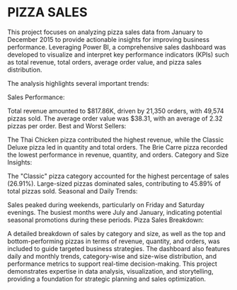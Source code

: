 # PIZZA SALES
This project focuses on analyzing pizza sales data from January to December 2015 to provide actionable insights for improving business performance. Leveraging Power BI, a comprehensive sales dashboard was developed to visualize and interpret key performance indicators (KPIs) such as total revenue, total orders, average order value, and pizza sales distribution.

The analysis highlights several important trends:

Sales Performance:

Total revenue amounted to $817.86K, driven by 21,350 orders, with 49,574 pizzas sold.
The average order value was $38.31, with an average of 2.32 pizzas per order.
Best and Worst Sellers:

The Thai Chicken pizza contributed the highest revenue, while the Classic Deluxe pizza led in quantity and total orders.
The Brie Carre pizza recorded the lowest performance in revenue, quantity, and orders.
Category and Size Insights:

The "Classic" pizza category accounted for the highest percentage of sales (26.91%).
Large-sized pizzas dominated sales, contributing to 45.89% of total pizzas sold.
Seasonal and Daily Trends:

Sales peaked during weekends, particularly on Friday and Saturday evenings.
The busiest months were July and January, indicating potential seasonal promotions during these periods.
Pizza Sales Breakdown:

A detailed breakdown of sales by category and size, as well as the top and bottom-performing pizzas in terms of revenue, quantity, and orders, was included to guide targeted business strategies.
The dashboard also features daily and monthly trends, category-wise and size-wise distribution, and performance metrics to support real-time decision-making. This project demonstrates expertise in data analysis, visualization, and storytelling, providing a foundation for strategic planning and sales optimization.
